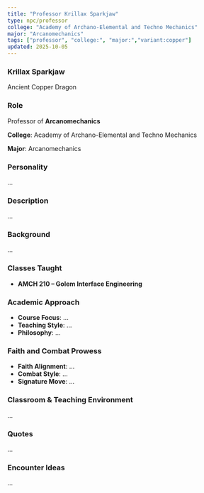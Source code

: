 ```yaml
---
title: "Professor Krillax Sparkjaw"
type: npc/professor
college: "Academy of Archano-Elemental and Techno Mechanics"
major: "Arcanomechanics"
tags: ["professor", "college:", "major:","variant:copper"]
updated: 2025-10-05
---
```

### Krillax Sparkjaw

Ancient Copper Dragon

### Role

Professor of **Arcanomechanics**

**College**: Academy of Archano-Elemental and Techno Mechanics

**Major**: Arcanomechanics

### Personality

...

### Description

...

### Background

...

### Classes Taught

- **AMCH 210 – Golem Interface Engineering**

### Academic Approach

- **Course Focus**: ...
- **Teaching Style**: ...
- **Philosophy**: ...

### Faith and Combat Prowess

- **Faith Alignment**: ...
- **Combat Style**: ...
- **Signature Move**: ...

### Classroom & Teaching Environment

...

### Quotes

...

### Encounter Ideas

...
